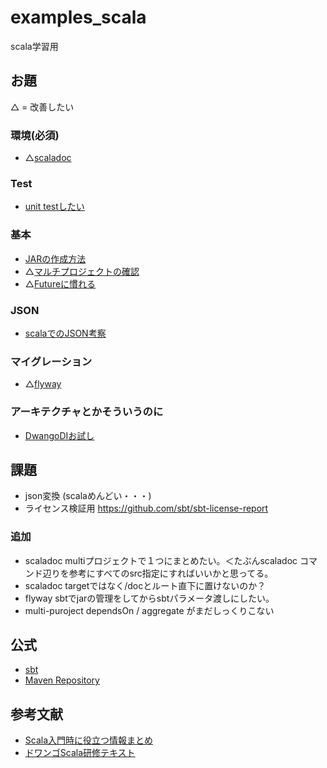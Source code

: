# examples_scala
scala学習用

## お題

△ = 改善したい

### 環境(必須)

- △[scaladoc](./example-scaladoc/README.md)

### Test

- [unit testしたい](./example-scaladoc/README.md)

### 基本

- [JARの作成方法](./example-assembly/README.md)
- △[マルチプロジェクトの確認](./example-multi-project/README.md)
- △[Futureに慣れる](./example-basic-future/README.md)

### JSON

- [scalaでのJSON考察](./example-json/README.md)

### マイグレーション

- △[flyway](./example-flyway/README.md)


### アーキテクチャとかそういうのに
- [DwangoDIお試し](./example-assembly/README.md)

## 課題

- json変換 (scalaめんどい・・・) 
- ライセンス検証用 https://github.com/sbt/sbt-license-report

### 追加
- scaladoc multiプロジェクトで１つにまとめたい。＜たぶんscaladoc コマンド辺りを参考にすべてのsrc指定にすればいいかと思ってる。
- scaladoc targetではなく/docとルート直下に置けないのか？
- flyway sbtでjarの管理をしてからsbtパラメータ渡しにしたい。
- multi-puroject dependsOn / aggregate がまだしっくりこない

## 公式
- [sbt](https://www.scala-sbt.org/) 
- [Maven Repository](https://mvnrepository.com/)
## 参考文献

- [Scala入門時に役立つ情報まとめ](https://qiita.com/nesheep5/items/49019b9df4836d36ec1f)
- [ドワンゴScala研修テキスト](https://dwango.github.io/scala_text/)
